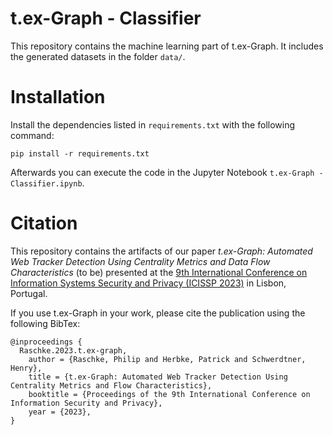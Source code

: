 # t.ex-Graph - Classifier

This repository contains the machine learning part of t.ex-Graph. It includes the generated datasets in the folder ```data/```.

# Installation

Install the dependencies listed in ```requirements.txt``` with the following command:

```pip install -r requirements.txt```

Afterwards you can execute the code in the Jupyter Notebook ```t.ex-Graph - Classifier.ipynb```.

# Citation

This repository contains the artifacts of our paper *t.ex-Graph: Automated Web Tracker Detection Using Centrality Metrics and Data Flow Characteristics* (to be) presented at the [9th International Conference on Information Systems Security and Privacy (ICISSP 2023)](https://icissp.scitevents.org/) in Lisbon, Portugal.

If you use t.ex-Graph in your work, please cite the publication using the following BibTex:

```
@inproceedings { 
  Raschke.2023.t.ex-graph,
    author = {Raschke, Philip and Herbke, Patrick and Schwerdtner, Henry},
    title = {t.ex-Graph: Automated Web Tracker Detection Using Centrality Metrics and Flow Characteristics},
    booktitle = {Proceedings of the 9th International Conference on Information Security and Privacy},
    year = {2023},
}
```
